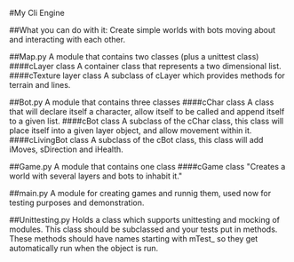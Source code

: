 #My Cli Engine

##What you can do with it:
Create simple worlds with bots moving about and interacting with each other.

##Map.py
A module that contains two classes (plus a unittest class)
####cLayer class
A container class that represents a two dimensional list.
####cTexture layer class
A subclass of cLayer which provides methods for terrain and lines.

##Bot.py
A module that contains three classes
####cChar class
A class that will declare itself a character, allow itself to be called and append itself to a given list.
####cBot class
A subclass of the cChar class, this class will place itself into a given layer object, and allow movement within it.
####cLivingBot class
A subclass of the cBot class, this class will add iMoves, sDirection and iHealth.

##Game.py
A module that contains one class
####cGame class
"Creates a world with several layers and bots to inhabit it."

##main.py
A module for creating games and runnig them,
used now for testing purposes and demonstration.

##Unittesting.py
Holds a class which supports unittesting and mocking of modules.
This class should be subclassed and your tests put in methods.
These methods should have names starting with mTest_ so they get automatically
run when the object is run.